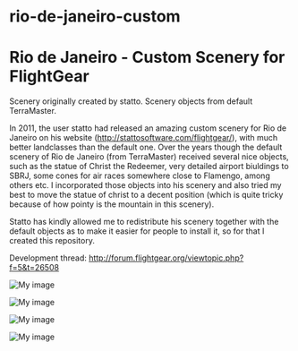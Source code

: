 # rio-de-janeiro-custom
Rio de Janeiro - Custom Scenery for FlightGear
==============================================

Scenery originally created by statto. Scenery objects from default TerraMaster.

In 2011, the user statto had released an amazing custom scenery for Rio de Janeiro on his website (http://stattosoftware.com/flightgear/), with much better landclasses than the default one. Over the years though the default scenery of Rio de Janeiro (from TerraMaster) received several nice objects, such as the statue of Christ the Redeemer, very detailed airport biuldings to SBRJ, some cones for air races somewhere close to Flamengo, among others etc. I incorporated those objects into his scenery and also tried my best to move the statue of christ to a decent position (which is quite tricky because of how pointy is the mountain in this scenery). 

Statto has kindly allowed me to redistribute his scenery together with the default objects as to make it easier for people to install it, so for that I created this repository.

Development thread: http://forum.flightgear.org/viewtopic.php?f=5&t=26508

![My image](http://s29.postimg.org/wqyj9l1mv/fgfs_screen_004.png)

![My image](http://s29.postimg.org/3r44tlj0n/fgfs_screen_005.png)

![My image](http://s29.postimg.org/x4zv96lqf/fgfs_screen_006.png)

![My image](http://s29.postimg.org/lc224ypaf/fgfs_screen_007.png)
